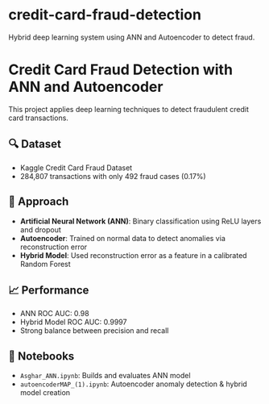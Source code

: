 # credit-card-fraud-detection
Hybrid deep learning system using ANN and Autoencoder to detect fraud.
# Credit Card Fraud Detection with ANN and Autoencoder

This project applies deep learning techniques to detect fraudulent credit card transactions.

## 🔍 Dataset
- Kaggle Credit Card Fraud Dataset
- 284,807 transactions with only 492 fraud cases (0.17%)

## 📌 Approach
- **Artificial Neural Network (ANN)**: Binary classification using ReLU layers and dropout
- **Autoencoder**: Trained on normal data to detect anomalies via reconstruction error
- **Hybrid Model**: Used reconstruction error as a feature in a calibrated Random Forest

## 📈 Performance
- ANN ROC AUC: 0.98
- Hybrid Model ROC AUC: 0.9997
- Strong balance between precision and recall

## 📂 Notebooks
- `Asghar_ANN.ipynb`: Builds and evaluates ANN model
- `autoencoderMAP_(1).ipynb`: Autoencoder anomaly detection & hybrid model creation

